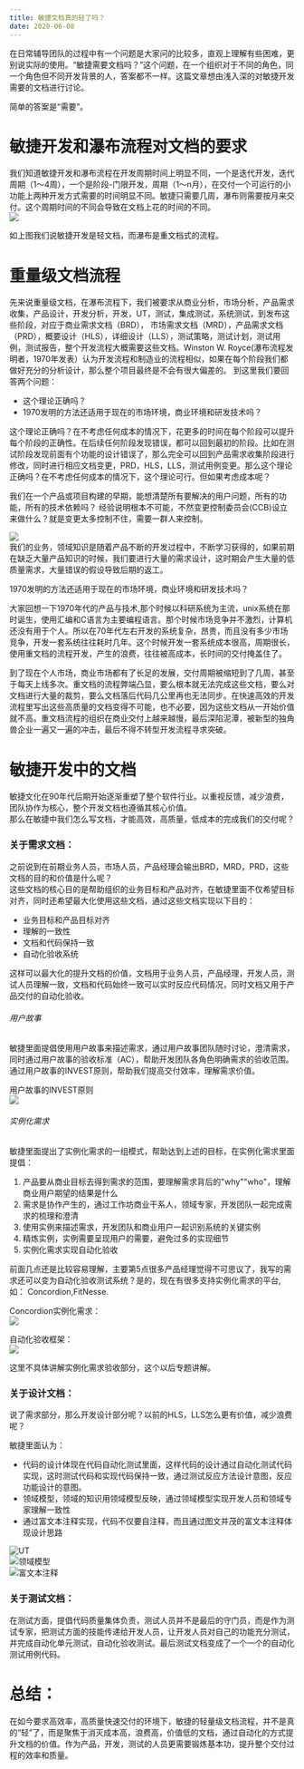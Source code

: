 ```yaml
---
title: 敏捷文档真的轻了吗？
date: 2020-06-08
---
```


  
在日常辅导团队的过程中有一个问题是大家问的比较多，直观上理解有些困难，更别说实际的使用。“敏捷需要文档吗？”这个问题，在一个组织对于不同的角色，同一个角色但不同开发背景的人，答案都不一样。这篇文章想由浅入深的对敏捷开发需要的文档进行讨论。

简单的答案是“需要”。  
  
# 敏捷开发和瀑布流程对文档的要求  
我们知道敏捷开发和瀑布流程在开发周期时间上明显不同，一个是迭代开发，迭代周期（1～4周），一个是阶段-门限开发，周期（1～n月），在交付一个可运行的小功能上两种开发方式需要的时间明显不同。敏捷只需要几周，瀑布则需要按月来交付。这个周期时间的不同会导致在文档上花的时间的不同。  
![](/images/2020-06-08-agile-document/agile-document.png)   
  
如上图我们说敏捷开发是轻文档，而瀑布是重文档式的流程。  
  
# 重量级文档流程  
先来说重量级文档，在瀑布流程下，我们被要求从商业分析，市场分析，产品需求收集，产品设计，开发分析，开发，UT，测试，集成测试，系统测试，到发布这些阶段，对应于商业需求文档（BRD）， 市场需求文档（MRD），产品需求文档（PRD），概要设计（HLS），详细设计（LLS），测试策略，测试计划，测试用例，测试报告，整个开发流程大概需要这些文档。Winston W. Royce(瀑布流程发明者，1970年发表）认为开发流程和制造业的流程相似，如果在每个阶段我们都做好充分的分析设计，那么整个项目最终是不会有很大偏差的。
到这里我们要回答两个问题：  
- 这个理论正确吗？  
- 1970发明的方法还适用于现在的市场环境，商业环境和研发技术吗？  
  
这个理论正确吗？在不考虑任何成本的情况下，花更多的时间在每个阶段可以提升每个阶段的正确性。在后续任何阶段发现错误，都可以回到最初的阶段。比如在测试阶段发现前面有个功能的设计错误了，那么完全可以回到产品需求收集阶段进行修改，同时进行相应文档变更，PRD，HLS，LLS，测试用例变更。那么这个理论正确吗？在不考虑任何成本的情况下，这个理论可行。但如果考虑成本呢？  
  
我们在一个产品或项目构建的早期，能想清楚所有要解决的用户问题，所有的功能，所有的技术依赖吗？ 经验说明根本不可能，不然变更控制委员会(CCB)设立来做什么？就是变更太多控制不住，需要一群人来控制。  
  
![](/images/2020-06-08-agile-document/requirment.png)   
我们的业务，领域知识是随着产品不断的开发过程中，不断学习获得的，如果前期在缺乏大量产品知识的时候，我们要进行大量的需求设计，这时期会产生大量的低质量需求，大量错误的假设导致后期的返工。  
  
  
1970发明的方法还适用于现在的市场环境，商业环境和研发技术吗？  
  
大家回想一下1970年代的产品与技术,那个时候以科研系统为主流，unix系统在那时诞生，使用汇编和C语言为主要编程语言。那个时候市场竞争并不激烈，计算机还没有用于个人。所以在70年代左右开发的系统复杂，昂贵，而且没有多少市场竞争，开发一套系统往往耗时几年。这个时候开发一套系统成本很高，周期很长，使用重文档的流程开发，产生的浪费，往往被高成本，长时间的交付掩盖住了。  
  
到了现在个人市场，商业市场都有了长足的发展，交付周期被缩短到了几周，甚至于每天上线多次。重文档的流程弊端凸显，要么根本就无法完成这些文档，要么对文档进行大量的裁剪，要么文档落后代码几公里再也无法同步。在快速高效的开发流程里写出这些高质量的文档变得不可能，也不必要，因为这些文档从一开始价值就不高。重文档流程的组织在商业交付上越来越慢，最后深陷泥潭，被新型的独角兽企业一遍又一遍的冲击，最后不得不转型开发流程寻求突破。  
  
# 敏捷开发中的文档  
敏捷文化在90年代后期开始逐渐重塑了整个软件行业。以重视反馈，减少浪费，团队协作为核心，整个开发文档也遵循其核心价值。  
那么在敏捷中我们怎么写文档，才能高效，高质量，低成本的完成我们的交付呢？  
  
### 关于需求文档：  
  
之前说到在前期业务人员，市场人员，产品经理会输出BRD，MRD，PRD，这些文档的目的和价值是什么呢？  
这些文档的核心目的是帮助组织的业务目标和产品对齐，在敏捷里面不仅希望目标对齐，同时还希望最大化使用这些文档，通过这些文档实现以下目的：  
- 业务目标和产品目标对齐 
- 理解的一致性   
- 文档和代码保持一致  
- 自动化验收系统  
  
这样可以最大化的提升文档的价值，文档用于业务人员，产品经理，开发人员，测试人员理解一致，文档和代码始终一致可以实时反应代码情况，同时文档又用于产品交付的自动化验收。
  
###### 用户故事  
敏捷里面提倡使用用户故事来描述需求，通过用户故事团队随时讨论，澄清需求，同时通过用户故事的验收标准（AC），帮助开发团队各角色明确需求的验收范围。  通过用户故事的INVEST原则，帮助我们提高交付效率，理解需求价值。 
  
用户故事的INVEST原则  
![](/images/2020-06-08-agile-document/us.png)   
  
###### 实例化需求  
敏捷里面提出了实例化需求的一组模式，帮助达到上述的目标，在实例化需求里面提倡：  
1. 产品要从商业目标去得到需求的范围，要理解需求背后的"why""who"，理解商业用户期望的结果是什么  
2. 需求是协作产生的，通过工作坊商业干系人，领域专家，开发团队一起完成需求的梳理和澄清  
3. 使用实例来描述需求，开发团队和商业用户一起识别系统的关键实例  
4. 精炼实例，实例需要呈现用户的需要，避免过多的实现细节  
5. 实例化需求实现自动化验收  
  
前面几点还是比较容易理解，主要第5点很多产品经理觉得不可思议了，我写的需求还可以变为自动化验收测试系统？是的，现在有很多支持实例化需求的平台,如： Concordion,FitNesse.  
  
Concordion实例化需求：  
![](/images/2020-06-08-agile-document/specification-by-example.png)   
  
自动化验收框架：  
![](/images/2020-06-08-agile-document/specification-by-example-frame.png)   
  
这里不具体讲解实例化需求验收部分，这个以后专题讲解。  
   
### 关于设计文档：  
  
说了需求部分，那么开发设计部分呢？以前的HLS，LLS怎么更有价值，减少浪费呢？  
  
敏捷里面认为：  
- 代码的设计体现在代码自动化测试里面，这样代码的设计通过自动化测试代码实现，这时测试代码和实现代码保持一致，通过测试反应方法设计意图，反应功能设计的意图。  
- 领域模型，领域的知识用领域模型反映，通过领域模型实现开发人员和领域专家理解一致性  
- 通过富文本注释实现，代码不仅要自注释，而且通过图文并茂的富文本注释体现设计思路  
  
![UT](/images/2020-06-08-agile-document/ut.jpg)   
![领域模型](/images/2020-06-08-agile-document/domain.png)   
![富文本注释](/images/2020-06-08-agile-document/commit.png)   
  

### 关于测试文档：  
  
在测试方面，提倡代码质量集体负责，测试人员并不是最后的守门员，而是作为测试专家，把测试方面的技能传递给开发人员，让开发人员对自己的功能充分测试，并完成自动化单元测试，自动化验收测试。最后测试文档变成了一个一个的自动化测试用例代码。  
  

# 总结：  
  
在如今要求高效率，高质量快速交付的环境下，敏捷的轻量级文档流程，并不是真的“轻”了，而是聚焦于消灭成本高，浪费高，价值低的文档，通过自动化的方式提升文档的价值。作为产品，开发，测试的人员更需要锻炼基本功，提升整个交付过程的效率和质量。  
  

  

